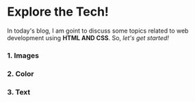 # Explore the Tech!

In today's blog, I am goint to discuss some topics related to web development using **HTML AND CSS**. So, _let's get started!_

### 1. Images

### 2. Color

### 3. Text

